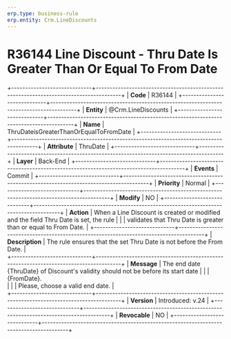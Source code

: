 ```yaml
---
erp.type: business-rule
erp.entity: Crm.LineDiscounts 
---
```


# R36144 Line Discount - Thru Date Is Greater Than Or Equal To From Date 
+-----------------------------+---------------------------------------------------------------------------------------+
| **Code**                    | R36144                                                                                |
+-----------------------------+---------------------------------------------------------------------------------------+
| **Entity**                  | @Crm.LineDiscounts                                                                    |
+-----------------------------+---------------------------------------------------------------------------------------+
| **Name**                    | ThruDateisGreaterThanOrEqualToFromDate                                                |
+-----------------------------+---------------------------------------------------------------------------------------+
| **Attribute**               | ThruDate                                                                              |
+-----------------------------+---------------------------------------------------------------------------------------+
| **Layer**                   | Back-End                                                                              |
+-----------------------------+---------------------------------------------------------------------------------------+
| **Events**                  | Commit                                                                                |
+-----------------------------+---------------------------------------------------------------------------------------+
| **Priority**                | Normal                                                                                |
+-----------------------------+---------------------------------------------------------------------------------------+
| **Modify**                  | NO                                                                                    |
+-----------------------------+---------------------------------------------------------------------------------------+
| **Action**                  | When a Line Discount is created or modified and the field Thru Date is set, the rule  |
|                             | validates that Thru Date is greater than or equal to From Date.                       |
+-----------------------------+---------------------------------------------------------------------------------------+
| **Description**             | The rule ensures that the set Thru Date is not before the From Date.                  |     
+-----------------------------+---------------------------------------------------------------------------------------+
| **Message**                 | The end date {ThruDate} of Discount's validity should not be before its start date    |
|                             | {FromDate}. <br/>                                                                     | 
|                             | Please, choose a valid end date.                                                      |         
+-----------------------------+---------------------------------------------------------------------------------------+
| **Version**                 | Introduced: v.24                                                                      |
+-----------------------------+---------------------------------------------------------------------------------------+
| **Revocable**               | NO                                                                                    |
+-----------------------------+---------------------------------------------------------------------------------------+
